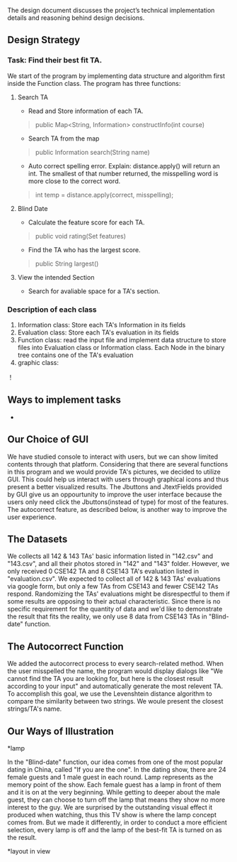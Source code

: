 The design document discusses the project’s technical implementation details and reasoning behind design decisions.

## Design Strategy

### Task: Find their best fit TA.

We start of the program by implementing data structure and algorithm first inside the Function class. 
The program has three functions: 

1. Search TA
	- Read and Store information of each TA. 
	>  public Map<String, Information> constructInfo(int course)
	- Search TA from the map
	>  public Information search(String name)
	- Auto correct spelling error. Explain: distance.apply() will return an int. The smallest of that number returned, the misspelling word is more close to the correct word.
 	>  int temp = distance.apply(correct, misspelling);
 
2. Blind Date
    - Calculate the feature score for each TA.
    > public void rating(Set<String> features) 
    - Find the TA who has the largest score.
    > public String largest() 

3. View the intended Section
	- Search for avaliable space for a TA's section.


### Description of each class

1. Information class: Store each TA's Information in its fields
2. Evaluation class: Store each TA's evaluation in its fields
3. Function class: read the input file and implement data structure to store files into Evaluation class or Information class. Each Node in the binary tree contains one of the TA's evaluation
4. graphic class: 

！[](/src/datasets/main.png "main")
 
## Ways to implement tasks

* 

## Our Choice of GUI ##

We have studied console to interact with users, but we can show limited contents through that platform. Considering that there are several 
functions in this program and we would provide TA's pictures, we decided to utilize GUI. This could help us interact with users through 
graphical icons and thus present a better visualized results. The Jbuttons and JtextFields provided by GUI give us an oppourtunity to improve 
the user interface because the users only need click the Jbuttons(instead of type) for most of the features. The autocorrect feature, as 
described below, is another way to improve the user experience. 


## The Datasets ##

We collects all 142 & 143 TAs' basic information listed in "142.csv" and "143.csv", and all their photos stored in "142" and "143" folder.
However, we only received 0 CSE142 TA and 8 CSE143 TA's evaluation listed in "evaluation.csv". 
We expected to collect all of 142 & 143 TAs' evaluations via google form, but only a few TAs from CSE143 and fewer CSE142 TAs respond. 
Randomizing the TAs' evaluations might be disrespectful to them if some results are opposing to their actual characteristic. 
Since there is no specific requirement for the quantity of data and we'd like to demonstrate the result that fits the reality, 
we only use 8 data from CSE143 TAs in "Blind-date" function. 


## The Autocorrect Function ##

We added the autocorrect process to every search-related method. When the user misspelled the name, the program would display dialogs like
"We cannot find the TA you are looking for, but here is the closest result according to your input" and automatically generate
the most relevent TA. To accomplish this goal, we use the Levenshtein distance algorithm to compare the similarity between two strings. 
We woule present the closest strings/TA's name. 


## Our Ways of Illustration ##

*lamp

In the "Blind-date" function, our idea comes from one of the most popular dating in China, called "If you are the one". In the dating show, there are 
24 female guests and 1 male guest in each round. Lamp represents as the memory point of the show. Each female guest has a lamp in front 
of them and it is on at the very beginning. While getting to deeper about the male guest, they can choose to turn off the lamp that means 
they show no more interest to the guy. We are surprised by the outstanding visual effect it produced when watching, thus this TV show is where the 
lamp concept comes from. But we made it differently, in order to conduct a more efficient selection, every lamp is off and the lamp of the best-fit TA 
is turned on as the result.

*layout in view





